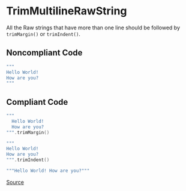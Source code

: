 # TrimMultilineRawString

All the Raw strings that have more than one line should be followed by `trimMargin()` or `trimIndent()`.

## Noncompliant Code

```kotlin
"""
Hello World!
How are you?
"""
```
## Compliant Code

```kotlin
"""
  Hello World!
  How are you?
""".trimMargin()

"""
Hello World!
How are you?
""".trimIndent()

"""Hello World! How are you?"""
```

[Source](https://detekt.dev/docs/rules/style#trimmultilinerawstring)
